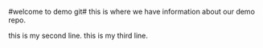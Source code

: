 #welcome to demo git#
this is where we have information about our demo repo.

this is my second line.
this is my third line.
